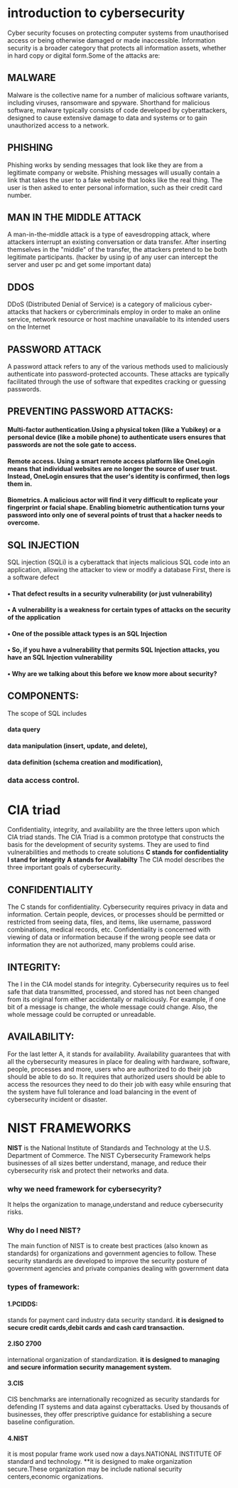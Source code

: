# introduction to cybersecurity
Cyber security focuses on protecting computer systems from unauthorised access or being otherwise damaged or made inaccessible. Information security is a broader category that protects all information assets, whether in hard copy or digital form.Some of the attacks are:
## MALWARE
Malware is the collective name for a number of malicious software variants, including viruses, ransomware and spyware. Shorthand for malicious software, malware typically consists of code developed by cyberattackers, designed to cause extensive damage to data and systems or to gain unauthorized access to a network.
## PHISHING
Phishing works by sending messages that look like they are from a legitimate company or website. Phishing messages will usually contain a link that takes the user to a fake website that looks like the real thing. The user is then asked to enter personal information, such as their credit card number.
## MAN IN THE MIDDLE ATTACK
A man-in-the-middle attack is a type of eavesdropping attack, where attackers interrupt an existing conversation or data transfer. After inserting themselves in the "middle" of the transfer, the attackers pretend to be both legitimate participants.
(hacker by using ip of any user can intercept the server and user pc and get some important data)
## DDOS
DDoS (Distributed Denial of Service) is a category of malicious cyber-attacks that hackers or cybercriminals employ in order to make an online service, network resource or host machine unavailable to its intended users on the Internet
## PASSWORD ATTACK
A password attack refers to any of the various methods used to maliciously authenticate into password-protected accounts. These attacks are typically facilitated through the use of software that expedites cracking or guessing passwords.
## PREVENTING PASSWORD ATTACKS:
#### Multi-factor authentication.Using a physical token (like a Yubikey) or a personal device (like a mobile phone) to authenticate users ensures that passwords are not the sole gate to access.
#### Remote access. Using a smart remote access platform like OneLogin means that individual websites are no longer the source of user trust. Instead, OneLogin ensures that the user's identity is confirmed, then logs them in.
#### Biometrics. A malicious actor will find it very difficult to replicate your fingerprint or facial shape. Enabling biometric authentication turns your password into only one of several points of trust that a hacker needs to overcome.
## SQL INJECTION
SQL injection (SQLi) is a cyberattack that injects malicious SQL code into an application, allowing the attacker to view or modify a database
First, there is a software defect
#### • That defect results in a security vulnerability (or just vulnerability)
#### • A vulnerability is a weakness for certain types of attacks on the security of the application
#### • One of the possible attack types is an SQL Injection
#### • So, if you have a vulnerability that permits SQL Injection attacks, you have an SQL Injection vulnerability
#### • Why are we talking about this before we know more about security?
## COMPONENTS:
The scope of SQL includes
#### data query
#### data manipulation (insert, update, and delete),
#### data definition (schema creation and modification), 
### data access control.
# CIA triad
Confidentiality, integrity, and availability are the three letters upon which CIA triad stands. The CIA Triad is a common prototype that constructs the basis for the development of security systems. They are used to find vulnerabilities and methods to create solutions
**C stands for confidentiality**
**I stand for integrity**
**A stands for Availabilty**
The CIA model describes the three important goals of cybersecurity.
## CONFIDENTIALITY
The C stands for
confidentiality. Cybersecurity requires privacy in data and information. Certain people, devices,
or processes should be permitted or restricted from seeing data, files, and items, like username,
password combinations, medical records, etc. Confidentiality is concerned with viewing of data
or information because if the wrong people see data or information they are not authorized,
many problems could arise.
## INTEGRITY:
The I in the CIA model stands for integrity. Cybersecurity requires us to feel safe that data
transmitted, processed, and stored has not been changed from its original form either
accidentally or maliciously. For example, if one bit of a message is change, the whole message
could change. Also, the whole message could be corrupted or unreadable.
## AVAILABILITY:
For the last letter A, it stands for availability. Availability guarantees that with all the
cybersecurity measures in place for dealing with hardware, software, people, processes and
more, users who are authorized to do their job should be able to do so. It requires that authorized
users should be able to access the resources they need to do their job with easy while ensuring
that the system have full tolerance and load balancing in the event of cybersecurity incident or
disaster.
# NIST FRAMEWORKS
**NIST**
is the National Institute of Standards and Technology at the U.S. Department of Commerce. The NIST Cybersecurity Framework helps businesses of all sizes better understand, manage, and reduce their cybersecurity risk and protect their networks and data.
### why we need framework for cybersecyrity?
It helps the organization to manage,understand and reduce cybersecurity risks.
### Why do I need NIST?
The main function of NIST is to create best practices (also known as standards) for organizations and government agencies to follow. These security standards are developed to improve the security posture of government agencies and private companies dealing with government data
### types of framework:
#### 1.PCIDDS:
stands for payment card industry data security standard. **it is designed to secure credit cards,debit cards and cash card transaction.**
#### 2.ISO 2700
international organization of standardization. **it is designed to managing and secure information security management system.**
#### 3.CIS
CIS benchmarks are internationally recognized as security standards for defending IT systems and data against cyberattacks. Used by thousands of businesses, they offer prescriptive guidance for establishing a secure baseline configuration.
#### 4.NIST
it is most popular frame work used now a days.NATIONAL INSTITUTE OF standard and technology.
**it is designed to make organization secure.These organization may be include national security centers,economic organizations.

